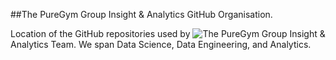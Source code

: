 ##The PureGym Group Insight & Analytics GitHub Organisation.

Location of the GitHub repositories used by ![The PureGym Group](https://www.puregym.com/) Insight & Analytics Team. We span Data Science, Data Engineering, and Analytics. 
